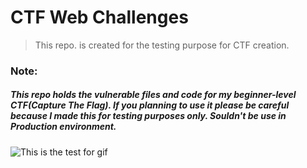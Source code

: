 # CTF Web Challenges

> This repo. is created for the testing purpose for CTF creation.

### Note:

##### This repo holds the vulnerable files and code for my beginner-level CTF(Capture The Flag). If you planning to use it please be careful because I made this for testing purposes only. Souldn't be use in Production environment.


![This is the test for gif](https://media.giphy.com/media/OrSb2k3awpfxRZVvVO/giphy.gif)
